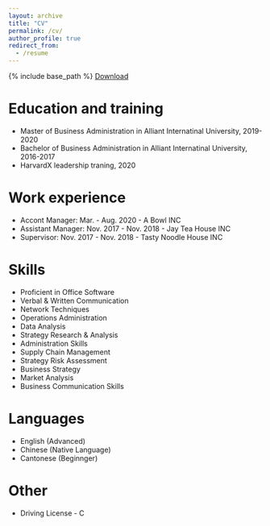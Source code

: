 ```yaml
---
layout: archive
title: "CV"
permalink: /cv/
author_profile: true
redirect_from:
  - /resume
---
```


{% include base_path %}
[Download](tongjie/files/TongjieYu-Resume.pdf)

Education and training
======
* Master of Business Administration in Alliant Internatinal University, 2019-2020
* Bachelor of Business Administration in Alliant Internatinal University, 2016-2017
* HarvardX leadership traning, 2020

Work experience
======
* Accont Manager: Mar. - Aug. 2020 - A Bowl INC
* Assistant Manager: Nov. 2017 - Nov. 2018 - Jay Tea House INC
* Supervisor: Nov. 2017 - Nov. 2018 - Tasty Noodle House INC  
  
Skills
======
* Proficient in Office Software
* Verbal & Written Communication
* Network Techniques
* Operations Administration
* Data Analysis
* Strategy Research \& Analysis
* Administration Skills
* Supply Chain Management
* Strategy Risk Assessment 
* Business Strategy
* Market Analysis
* Business Communication Skills  

Languages
======
* English (Advanced)
* Chinese (Native Language)
* Cantonese (Beginnger)
  
Other
======
* Driving License - C 

